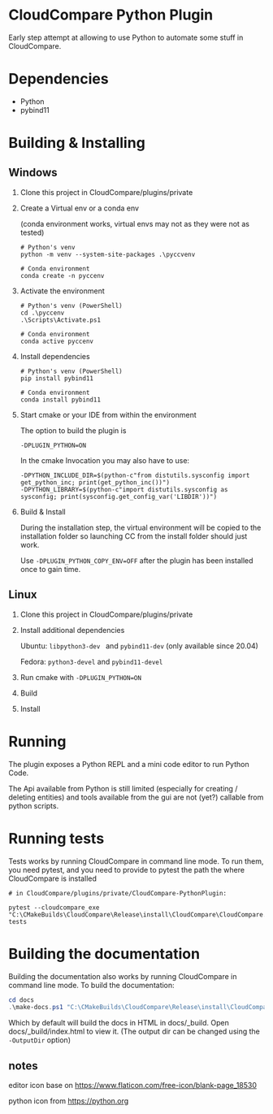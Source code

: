 # CloudCompare Python Plugin

Early step attempt at allowing to use Python to automate some stuff in CloudCompare.

# Dependencies

 - Python
 - pybind11

# Building & Installing

## Windows

1) Clone this project in CloudCompare/plugins/private


2) Create a Virtual env or a conda env 

   (conda environment works, virtual envs may not as they were not as tested)

    ```shell script
    # Python's venv
    python -m venv --system-site-packages .\pyccvenv 
   
    # Conda environment
    conda create -n pyccenv
    ```

3) Activate the environment

    ```shell script
    # Python's venv (PowerShell)
   cd .\pyccenv
   .\Scripts\Activate.ps1
    
    # Conda environment
    conda active pyccenv
    ```
   
4) Install dependencies

    ```shell script
   # Python's venv (PowerShell)
   pip install pybind11
    
   # Conda environment
   conda install pybind11
    ```
   
5) Start cmake or your IDE from within the environment

    The option to build the plugin is 
    ```shell script
    -DPLUGIN_PYTHON=ON
    ```
    In the cmake Invocation you may also have to use:
    ```shell script
    -DPYTHON_INCLUDE_DIR=$(python-c"from distutils.sysconfig import get_python_inc; print(get_python_inc())")
    -DPYTHON_LIBRARY=$(python-c"import distutils.sysconfig as sysconfig; print(sysconfig.get_config_var('LIBDIR'))")
    ```
5) Build & Install

    During the installation step, the virtual environment will be copied to the installation folder
    so launching CC from the install folder should just work.
    
    Use `-DPLUGIN_PYTHON_COPY_ENV=OFF` after the plugin has been installed once to gain time.

## Linux
1) Clone this project in CloudCompare/plugins/private
2) Install additional dependencies

    Ubuntu: `libpython3-dev ` and `pybind11-dev` (only available since 20.04)

    Fedora: `python3-devel` and  `pybind11-devel`


2) Run cmake with `-DPLUGIN_PYTHON=ON`
3) Build
4) Install

# Running

The plugin exposes a Python REPL and a mini code editor to run Python Code.

The Api available from Python is still limited (especially for creating / deleting entities) and
tools available from the gui are not (yet?) callable from python scripts. 


# Running tests

Tests works by running CloudCompare in command line mode.
To run them, you need pytest, and you need to provide to pytest the path the where CloudCompare is installed

```shell
# in CloudCompare/plugins/private/CloudCompare-PythonPlugin:

pytest --cloudcompare_exe "C:\CMakeBuilds\CloudCompare\Release\install\CloudCompare\CloudCompare.exe" tests
```

# Building the documentation

Building the documentation also works by running CloudCompare in command line mode.
To build the documentation:

``` powershell
cd docs
.\make-docs.ps1 "C:\CMakeBuilds\CloudCompare\Release\install\CloudCompare\CloudCompare.exe"
```

Which by default will build the docs in HTML in docs/_build. Open docs/_build/index.html to view it.
(The output dir can be changed using the `-OutputDir` option)


## notes
editor icon base on https://www.flaticon.com/free-icon/blank-page_18530

python icon from https://python.org
